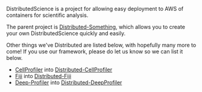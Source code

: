 DistributedScience is a project for allowing easy deployment to AWS of containers for scientific analysis.

The parent project is [Distributed-Something](https://github.com/DistributedScience/Distributed-Something), which allows you to create your own DistributedScience quickly and easily.

Other things we've Distributed are listed below, with hopefully many more to come! If you use our framework, please do let us know so we can list it below.

* [CellProfiler](https://cellprofiler.org) into [Distributed-CellProfiler](https://github.com/DistributedScience/Distributed-CellProfiler)
* [Fiji](https://fiji.sc) into [Distributed-Fiji](https://github.com/DistributedScience/Distributed-Fiji)
* [Deep-Profiler](https://github.com/cytomining/DeepProfiler) into [Distributed-DeepProfiler](https://github.com/BroadInstitute/Distributed-DeepProfiler)
